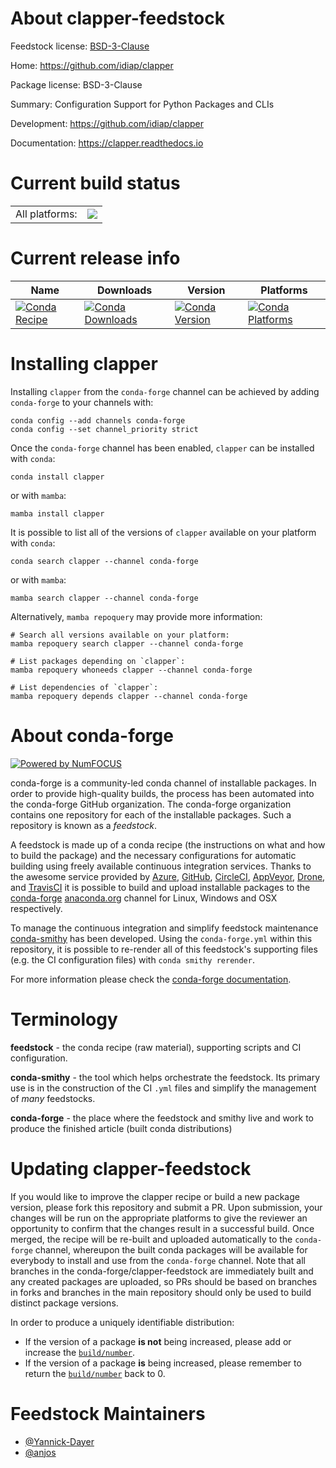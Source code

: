 About clapper-feedstock
=======================

Feedstock license: [BSD-3-Clause](https://github.com/conda-forge/clapper-feedstock/blob/main/LICENSE.txt)

Home: https://github.com/idiap/clapper

Package license: BSD-3-Clause

Summary: Configuration Support for Python Packages and CLIs

Development: https://github.com/idiap/clapper

Documentation: https://clapper.readthedocs.io

Current build status
====================


<table><tr><td>All platforms:</td>
    <td>
      <a href="https://dev.azure.com/conda-forge/feedstock-builds/_build/latest?definitionId=18779&branchName=main">
        <img src="https://dev.azure.com/conda-forge/feedstock-builds/_apis/build/status/clapper-feedstock?branchName=main">
      </a>
    </td>
  </tr>
</table>

Current release info
====================

| Name | Downloads | Version | Platforms |
| --- | --- | --- | --- |
| [![Conda Recipe](https://img.shields.io/badge/recipe-clapper-green.svg)](https://anaconda.org/conda-forge/clapper) | [![Conda Downloads](https://img.shields.io/conda/dn/conda-forge/clapper.svg)](https://anaconda.org/conda-forge/clapper) | [![Conda Version](https://img.shields.io/conda/vn/conda-forge/clapper.svg)](https://anaconda.org/conda-forge/clapper) | [![Conda Platforms](https://img.shields.io/conda/pn/conda-forge/clapper.svg)](https://anaconda.org/conda-forge/clapper) |

Installing clapper
==================

Installing `clapper` from the `conda-forge` channel can be achieved by adding `conda-forge` to your channels with:

```
conda config --add channels conda-forge
conda config --set channel_priority strict
```

Once the `conda-forge` channel has been enabled, `clapper` can be installed with `conda`:

```
conda install clapper
```

or with `mamba`:

```
mamba install clapper
```

It is possible to list all of the versions of `clapper` available on your platform with `conda`:

```
conda search clapper --channel conda-forge
```

or with `mamba`:

```
mamba search clapper --channel conda-forge
```

Alternatively, `mamba repoquery` may provide more information:

```
# Search all versions available on your platform:
mamba repoquery search clapper --channel conda-forge

# List packages depending on `clapper`:
mamba repoquery whoneeds clapper --channel conda-forge

# List dependencies of `clapper`:
mamba repoquery depends clapper --channel conda-forge
```


About conda-forge
=================

[![Powered by
NumFOCUS](https://img.shields.io/badge/powered%20by-NumFOCUS-orange.svg?style=flat&colorA=E1523D&colorB=007D8A)](https://numfocus.org)

conda-forge is a community-led conda channel of installable packages.
In order to provide high-quality builds, the process has been automated into the
conda-forge GitHub organization. The conda-forge organization contains one repository
for each of the installable packages. Such a repository is known as a *feedstock*.

A feedstock is made up of a conda recipe (the instructions on what and how to build
the package) and the necessary configurations for automatic building using freely
available continuous integration services. Thanks to the awesome service provided by
[Azure](https://azure.microsoft.com/en-us/services/devops/), [GitHub](https://github.com/),
[CircleCI](https://circleci.com/), [AppVeyor](https://www.appveyor.com/),
[Drone](https://cloud.drone.io/welcome), and [TravisCI](https://travis-ci.com/)
it is possible to build and upload installable packages to the
[conda-forge](https://anaconda.org/conda-forge) [anaconda.org](https://anaconda.org/)
channel for Linux, Windows and OSX respectively.

To manage the continuous integration and simplify feedstock maintenance
[conda-smithy](https://github.com/conda-forge/conda-smithy) has been developed.
Using the ``conda-forge.yml`` within this repository, it is possible to re-render all of
this feedstock's supporting files (e.g. the CI configuration files) with ``conda smithy rerender``.

For more information please check the [conda-forge documentation](https://conda-forge.org/docs/).

Terminology
===========

**feedstock** - the conda recipe (raw material), supporting scripts and CI configuration.

**conda-smithy** - the tool which helps orchestrate the feedstock.
                   Its primary use is in the construction of the CI ``.yml`` files
                   and simplify the management of *many* feedstocks.

**conda-forge** - the place where the feedstock and smithy live and work to
                  produce the finished article (built conda distributions)


Updating clapper-feedstock
==========================

If you would like to improve the clapper recipe or build a new
package version, please fork this repository and submit a PR. Upon submission,
your changes will be run on the appropriate platforms to give the reviewer an
opportunity to confirm that the changes result in a successful build. Once
merged, the recipe will be re-built and uploaded automatically to the
`conda-forge` channel, whereupon the built conda packages will be available for
everybody to install and use from the `conda-forge` channel.
Note that all branches in the conda-forge/clapper-feedstock are
immediately built and any created packages are uploaded, so PRs should be based
on branches in forks and branches in the main repository should only be used to
build distinct package versions.

In order to produce a uniquely identifiable distribution:
 * If the version of a package **is not** being increased, please add or increase
   the [``build/number``](https://docs.conda.io/projects/conda-build/en/latest/resources/define-metadata.html#build-number-and-string).
 * If the version of a package **is** being increased, please remember to return
   the [``build/number``](https://docs.conda.io/projects/conda-build/en/latest/resources/define-metadata.html#build-number-and-string)
   back to 0.

Feedstock Maintainers
=====================

* [@Yannick-Dayer](https://github.com/Yannick-Dayer/)
* [@anjos](https://github.com/anjos/)

